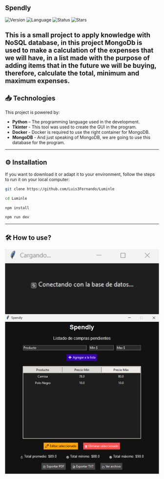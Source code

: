 ## Spendly

![Version](https://img.shields.io/badge/version-1.0.0-blue) ![Language](https://img.shields.io/badge/language-Python-yellow) ![Status](https://img.shields.io/badge/status-Completed-green)
![Stars](https://img.shields.io/github/stars/Luis3Fernando/Spendly?style=social)

This is a small project to apply knowledge with NoSQL database, in this project MongoDb is used to make a calculation of the expenses that we will have, in a list made with the purpose of adding items that in the future we will be buying, therefore, calculate the total, minimum and maximum expenses.
---
## 📥 Technologies

This project is powered by:

- **Python** – The programming language used in the development.
- **Tkinter** - This tool was used to create the GUI in the program.
- **Docker** - Docker is required to use the right container for MongoDB.
- **MongoDB** - And just speaking of MongoDB, we are going to use this database for the program.

---
## ⚙️ Installation

If you want to download it or adapt it to your environment, follow the steps to run it on your local computer:

```bash
git clone https://github.com/Luis3Fernando/Luminle
```
```bash
cd Luminle
```
```bash
npm install
```

```bash
npm run dev
```
---
## 🛠 How to use? 

<img src="assets/screenshots/conectando.png" width="600"/>

<img src="assets/screenshots/main.png" width="600"/>

